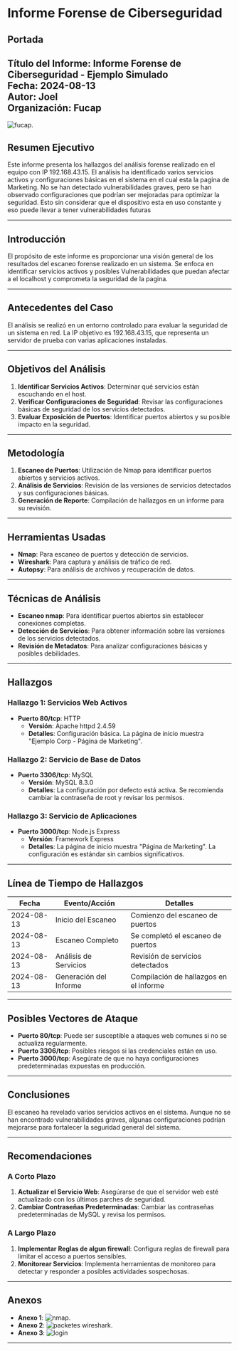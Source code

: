 # Informe Forense de Ciberseguridad

## Portada

**Título del Informe:** Informe Forense de Ciberseguridad - Ejemplo Simulado  
**Fecha:** 2024-08-13  
**Autor:** Joel  
**Organización:** Fucap
---
![fucap](LOGO-FUCAP.png).
## Resumen Ejecutivo

Este informe presenta los hallazgos del análisis forense realizado en el equipo con IP 192.168.43.15. El análisis ha identificado varios servicios activos y configuraciones básicas en el sistema en el cual esta la pagina de Marketing. No se han detectado vulnerabilidades graves, pero se han observado configuraciones que podrían ser mejoradas para optimizar la seguridad. Esto sin considerar que el dispositivo esta en uso constante y eso puede llevar a tener vulnerabilidades futuras

---

## Introducción

El propósito de este informe es proporcionar una visión general de los resultados del escaneo forense realizado en un sistema. Se enfoca en identificar servicios activos y posibles Vulnerabilidades que puedan afectar a el localhost y comprometa la seguridad de la pagina.

---

## Antecedentes del Caso

El análisis se realizó en un entorno controlado para evaluar la seguridad de un sistema en red. La IP objetivo es 192.168.43.15, que representa un servidor de prueba con varias aplicaciones instaladas.

---

## Objetivos del Análisis

1. **Identificar Servicios Activos**: Determinar qué servicios están escuchando en el host.
2. **Verificar Configuraciones de Seguridad**: Revisar las configuraciones básicas de seguridad de los servicios detectados.
3. **Evaluar Exposición de Puertos**: Identificar puertos abiertos y su posible impacto en la seguridad.

---

## Metodología

1. **Escaneo de Puertos**: Utilización de Nmap para identificar puertos abiertos y servicios activos.
2. **Análisis de Servicios**: Revisión de las versiones de servicios detectados y sus configuraciones básicas.
3. **Generación de Reporte**: Compilación de hallazgos en un informe para su revisión.

---

## Herramientas Usadas

- **Nmap**: Para escaneo de puertos y detección de servicios.
- **Wireshark**: Para captura y análisis de tráfico de red.
- **Autopsy**: Para análisis de archivos y recuperación de datos.

---

## Técnicas de Análisis

- **Escaneo nmap**: Para identificar puertos abiertos sin establecer conexiones completas.
- **Detección de Servicios**: Para obtener información sobre las versiones de los servicios detectados.
- **Revisión de Metadatos**: Para analizar configuraciones básicas y posibles debilidades.

---

## Hallazgos

### Hallazgo 1: Servicios Web Activos

- **Puerto 80/tcp**: HTTP
  - **Versión**: Apache httpd 2.4.59
  - **Detalles**: Configuración básica. La página de inicio muestra "Ejemplo Corp - Página de Marketing".

### Hallazgo 2: Servicio de Base de Datos

- **Puerto 3306/tcp**: MySQL
  - **Versión**: MySQL 8.3.0
  - **Detalles**: La configuración por defecto está activa. Se recomienda cambiar la contraseña de root y revisar los permisos.

### Hallazgo 3: Servicio de Aplicaciones

- **Puerto 3000/tcp**: Node.js Express
  - **Versión**: Framework Express
  - **Detalles**: La página de inicio muestra "Página de Marketing". La configuración es estándar sin cambios significativos.

---

## Línea de Tiempo de Hallazgos

| Fecha     | Evento/Acción           | Detalles                            |
|------------------|--------------------------|-------------------------------------|
| 2024-08-13  | Inicio del Escaneo       | Comienzo del escaneo de puertos      |
| 2024-08-13  | Escaneo Completo         | Se completó el escaneo de puertos    |
| 2024-08-13  | Análisis de Servicios    | Revisión de servicios detectados     |
| 2024-08-13  | Generación del Informe   | Compilación de hallazgos en el informe|

---

## Posibles Vectores de Ataque

- **Puerto 80/tcp**: Puede ser susceptible a ataques web comunes si no se actualiza regularmente.
- **Puerto 3306/tcp**: Posibles riesgos si las credenciales están en uso.
- **Puerto 3000/tcp**: Asegúrate de que no haya configuraciones predeterminadas expuestas en producción.

---

## Conclusiones

El escaneo ha revelado varios servicios activos en el sistema. Aunque no se han encontrado vulnerabilidades graves, algunas configuraciones podrían mejorarse para fortalecer la seguridad general del sistema.

---

## Recomendaciones

### A Corto Plazo

1. **Actualizar el Servicio Web**: Asegúrarse de que el servidor web esté actualizado con los últimos parches de seguridad.
2. **Cambiar Contraseñas Predeterminadas**: Cambiar las contraseñas predeterminadas de MySQL y revisa los permisos.

### A Largo Plazo

1. **Implementar Reglas de algun firewall**: Configura reglas de firewall para limitar el acceso a puertos sensibles.
2. **Monitorear Servicios**: Implementa herramientas de monitoreo para detectar y responder a posibles actividades sospechosas.

---

## Anexos

- **Anexo 1**: ![nmap](locooo.png).
- **Anexo 2**: ![packetes wireshark](locooo2.png).
- **Anexo 3**: ![login](paginalogin.png)

---

